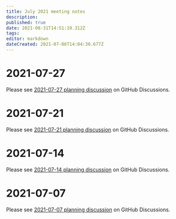 ```yaml
---
title: July 2021 meeting notes
description: 
published: true
date: 2021-08-31T14:51:19.312Z
tags: 
editor: markdown
dateCreated: 2021-07-06T14:04:30.677Z
---
```


# 2021-07-27
Please see [2021-07-27 planning discussion](https://github.com/centerofci/mathesar/discussions/490) on GitHub Discussions.

# 2021-07-21

Please see [2021-07-21 planning discussion](https://github.com/centerofci/mathesar/discussions/461) on GitHub Discussions.

# 2021-07-14

Please see [2021-07-14 planning discussion](https://github.com/centerofci/mathesar/discussions/361) on GitHub Discussions.

# 2021-07-07

Please see [2021-07-07 planning discussion](https://github.com/centerofci/mathesar/discussions/336) on GitHub Discussions.
